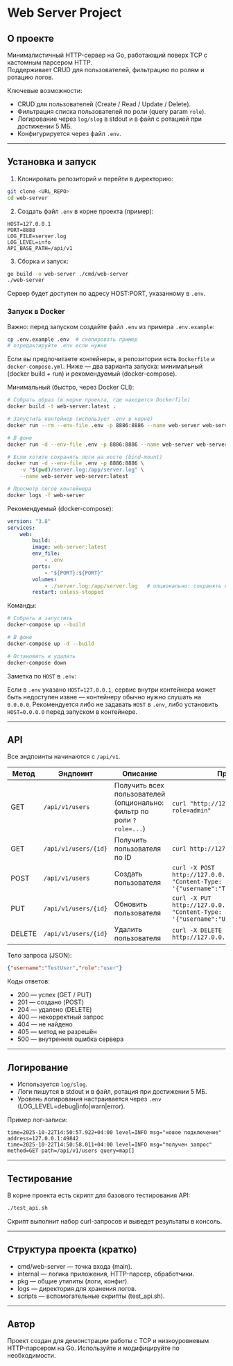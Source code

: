 # Web Server Project

## О проекте
Минималистичный HTTP-сервер на Go, работающий поверх TCP с кастомным парсером HTTP.  
Поддерживает CRUD для пользователей, фильтрацию по ролям и ротацию логов.

Ключевые возможности:
- CRUD для пользователей (Create / Read / Update / Delete).
- Фильтрация списка пользователей по роли (query param `role`).
- Логирование через `log/slog` в stdout и в файл с ротацией при достижении 5 МБ.
- Конфигурируется через файл `.env`.

---

## Установка и запуск

1. Клонировать репозиторий и перейти в директорию:
```bash
git clone <URL_REPO>
cd web-server
```

2. Создать файл `.env` в корне проекта (пример):
```env
HOST=127.0.0.1
PORT=8888
LOG_FILE=server.log
LOG_LEVEL=info
API_BASE_PATH=/api/v1
```

3. Сборка и запуск:
```bash
go build -o web-server ./cmd/web-server
./web-server
```

Сервер будет доступен по адресу HOST:PORT, указанному в `.env`.

### Запуск в Docker

Важно: перед запуском создайте файл `.env` из примера `.env.example`:
```bash
cp .env.example .env  # скопировать пример
# отредактируйте .env если нужно
```

Если вы предпочитаете контейнеры, в репозитории есть `Dockerfile` и `docker-compose.yml`. Ниже — два варианта запуска: минимальный (docker build + run) и рекомендуемый (docker-compose).

Минимальный (быстро, через Docker CLI):
```bash
# Собрать образ (в корне проекта, где находится Dockerfile)
docker build -t web-server:latest .

# Запустить контейнер (использует .env в корне)
docker run --rm --env-file .env -p 8886:8886 --name web-server web-server:latest

# В фоне
docker run -d --env-file .env -p 8886:8886 --name web-server web-server:latest

# Если хотите сохранять логи на хосте (bind-mount)
docker run -d --env-file .env -p 8886:8886 \
	-v "$(pwd)/server.log:/app/server.log" \
	--name web-server web-server:latest

# Просмотр логов контейнера
docker logs -f web-server
```

Рекомендуемый (docker-compose):

```yaml
version: "3.8"
services:
	web:
		build: .
		image: web-server:latest
		env_file:
			- .env
		ports:
			- "${PORT}:${PORT}"
		volumes:
			- ./server.log:/app/server.log   # опционально: сохранять логи на хосте
		restart: unless-stopped
```

Команды:
```bash
# Собрать и запустить
docker-compose up --build

# В фоне
docker-compose up -d --build

# Остановить и удалить
docker-compose down
```

Заметка по `HOST` в `.env`:

Если в `.env` указано `HOST=127.0.0.1`, сервис внутри контейнера может быть недоступен извне — контейнеру обычно нужно слушать на `0.0.0.0`. Рекомендуется либо не задавать `HOST` в `.env`, либо установить `HOST=0.0.0.0` перед запуском в контейнере.

---

## API

Все эндпоинты начинаются с `/api/v1`.

| Метод  | Эндпоинт             | Описание                                    | Пример запроса                                                                                                              | Пример ответа                                     |
|--------|----------------------|---------------------------------------------|----------------------------------------------------------------------------------------------------------------------------|--------------------------------------------------|
| GET    | `/api/v1/users`      | Получить всех пользователей (опционально: фильтр по роли `?role=...`) | `curl "http://127.0.0.1:8888/api/v1/users?role=admin"`                                                                      | `[{"id":1,"username":"Леха","role":"admin"}]`     |
| GET    | `/api/v1/users/{id}` | Получить пользователя по ID                  | `curl http://127.0.0.1:8888/api/v1/users/1`                                                                                 | `{"id":1,"username":"Леха","role":"admin"}`       |
| POST   | `/api/v1/users`      | Создать пользователя                         | `curl -X POST http://127.0.0.1:8888/api/v1/users -H "Content-Type: application/json" -d '{"username":"TestUser","role":"user"}'` | `{"id":4,"username":"TestUser","role":"user"}`    |
| PUT    | `/api/v1/users/{id}` | Обновить пользователя                        | `curl -X PUT http://127.0.0.1:8888/api/v1/users/4 -H "Content-Type: application/json" -d '{"username":"UpdatedUser","role":"user"}'` | `{"id":4,"username":"UpdatedUser","role":"user"}` |
| DELETE | `/api/v1/users/{id}` | Удалить пользователя                         | `curl -X DELETE http://127.0.0.1:8888/api/v1/users/4`                                                                       | пустой ответ с кодом 204                         |

Тело запроса (JSON):
```json
{"username":"TestUser","role":"user"}
```

Коды ответов:
- 200 — успех (GET / PUT)
- 201 — создано (POST)
- 204 — удалено (DELETE)
- 400 — некорректный запрос
- 404 — не найдено
- 405 — метод не разрешён
- 500 — внутренняя ошибка сервера

---

## Логирование

- Используется `log/slog`.
- Логи пишутся в stdout и в файл, ротация при достижении 5 МБ.
- Уровень логирования настраивается через `.env` (LOG_LEVEL=debug|info|warn|error).

Пример лог-записи:
```
time=2025-10-22T14:50:57.922+04:00 level=INFO msg="новое подключение" address=127.0.0.1:49842
time=2025-10-22T14:50:58.011+04:00 level=INFO msg="получен запрос" method=GET path=/api/v1/users query=map[]
```

---

## Тестирование

В корне проекта есть скрипт для базового тестирования API:
```bash
./test_api.sh
```
Скрипт выполнит набор curl-запросов и выведет результаты в консоль.

---

## Структура проекта (кратко)
- cmd/web-server — точка входа (main).  
- internal — логика приложения, HTTP-парсер, обработчики.  
- pkg — общие утилиты (логи, конфиг).  
- logs — директория для хранения логов.  
- scripts — вспомогательные скрипты (test_api.sh).

---

## Автор
Проект создан для демонстрации работы с TCP и низкоуровневым HTTP-парсером на Go. Используйте и модифицируйте по необходимости.



